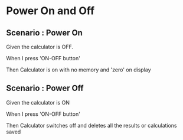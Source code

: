 # Power On and Off

## Scenario : Power On

Given the calculator is OFF.

When I press 'ON-OFF button'

Then Calculator is on with no memory and 'zero' on display

## Scenario : Power Off

Given the calculator is ON

When I press 'ON-OFF button'

Then Calculator switches off
and deletes all the results or calculations saved
